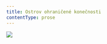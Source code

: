 ```yaml
---
title: Ostrov ohraničené konečnosti
contentType: prose
---
```


![](../Images/infinity-g4fbc15b62_1280.jpg)

